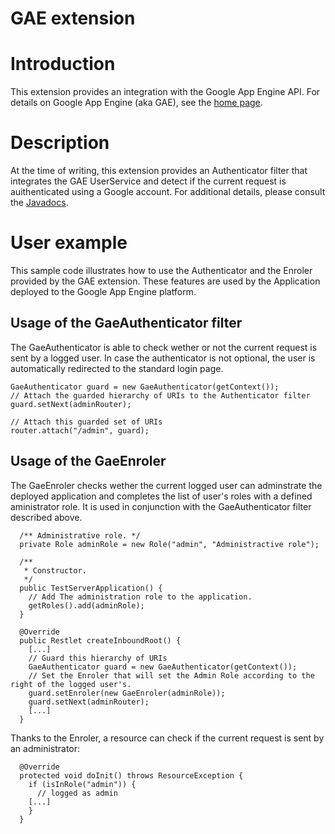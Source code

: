 GAE extension
=============

Introduction
============

This extension provides an integration with the Google App Engine API.
For details on Google App Engine (aka GAE), see the [home
page](http://code.google.com/appengine/).

Description
===========

At the time of writing, this extension provides an Authenticator filter
that integrates the GAE UserService and detect if the current request is
auithenticated using a Google account. For additional details, please
consult the
[Javadocs](javadocs://gae/ext/org/restlet/ext/gae/package-summary.html).

User example
============

This sample code illustrates how to use the Authenticator and the
Enroler provided by the GAE extension. These features are used by the
Application deployed to the Google App Engine platform.

Usage of the GaeAuthenticator filter
------------------------------------

The GaeAuthenticator is able to check wether or not the current request
is sent by a logged user. In case the authenticator is not optional, the
user is automatically redirected to the standard login page.

    GaeAuthenticator guard = new GaeAuthenticator(getContext());
    // Attach the guarded hierarchy of URIs to the Authenticator filter 
    guard.setNext(adminRouter);

    // Attach this guarded set of URIs
    router.attach("/admin", guard);

Usage of the GaeEnroler
-----------------------

The GaeEnroler checks wether the current logged user can adminstrate the
deployed application and completes the list of user's roles with a
defined aministrator role. It is used in conjunction with the
GaeAuthenticator filter described above.

      /** Administrative role. */
      private Role adminRole = new Role("admin", "Administractive role");

      /**
       * Constructor.
       */
      public TestServerApplication() {
        // Add The administration role to the application.
        getRoles().add(adminRole);
      }

      @Override
      public Restlet createInboundRoot() {
        [...]
        // Guard this hierarchy of URIs
        GaeAuthenticator guard = new GaeAuthenticator(getContext());
        // Set the Enroler that will set the Admin Role according to the right of the logged user's.
        guard.setEnroler(new GaeEnroler(adminRole));
        guard.setNext(adminRouter);
        [...]
      }

Thanks to the Enroler, a resource can check if the current request is
sent by an administrator:

      @Override
      protected void doInit() throws ResourceException {
        if (isInRole("admin")) {
          // logged as admin
        [...]
        }
      }

